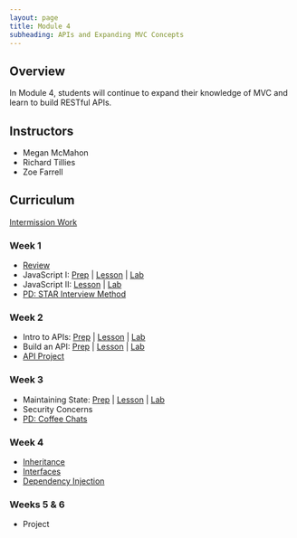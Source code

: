 ```yaml
---
layout: page
title: Module 4
subheading: APIs and Expanding MVC Concepts
---
```


## Overview

In Module 4, students will continue to expand their knowledge of MVC and learn to build RESTful APIs.

## Instructors

* Megan McMahon
* Richard Tillies
* Zoe Farrell

## Curriculum

[Intermission Work](./intermission)

### Week 1
* [Review](./lessons/Week1/ReviewingConcepts)
* JavaScript I: [Prep](./preparation/Week1/JavaScript.md) &#124; [Lesson](./lessons/Week1/JavaScript.md) &#124; [Lab](./labs/Week1/JavaScript.md) 
* JavaScript II: [Lesson](./lessons/Week1/JavaScript2.md) &#124; [Lab](./labs/Week1/JavaScript2.md) 
* [PD: STAR Interview Method](./lessons/Week1/STARInterviewTechnique)


### Week 2
* Intro to APIs: [Prep](./preparation/Week2/IntroToAPIs) &#124; [Lesson](./lessons/Week2/IntroToAPIs) &#124; [Lab](./labs/Week2/IntroToAPIs) 
* Build an API: [Prep](./preparation/Week2/BuildAnAPI) &#124; [Lesson](./lessons/Week2/BuildAnAPI) &#124; [Lab](./labs/Week2/BuildAnAPI) 
* [API Project](./projects/ApiCheckpoint)

### Week 3
* Maintaining State: [Prep](./preparation/Week2/MaintainingState) &#124; [Lesson](./lessons/Week2/MaintainingState) &#124; [Lab](./labs/Week2/MaintainingState) 
* Security Concerns
* [PD: Coffee Chats](./lessons/Week3/CoffeeChatPD)

### Week 4
* [Inheritance](./lessons/Week4/Inheritance)
* [Interfaces](./lessons/Week4/Interfaces)
* [Dependency Injection](./lessons/Week4/DependencyInjection)

### Weeks 5 & 6
* Project
